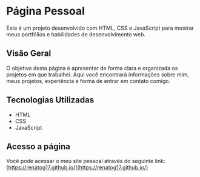 # Página Pessoal

Este é um projeto desenvolvido com HTML, CSS e JavaScript para mostrar meus portfólios e habilidades de desenvolvimento web.

## Visão Geral

O objetivo desta página é apresentar de forma clara e organizada os projetos em que trabalhei. Aqui você encontrará informações sobre mim, meus projetos, experiência e forma de entrar em contato comigo.

## Tecnologias Utilizadas

- HTML
- CSS
- JavaScript

## Acesso a página

Você pode acessar o meu site pessoal através do seguinte link: [https://renatog17.github.io/](https://renatog17.github.io/)
